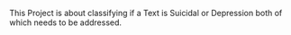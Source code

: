 This Project is about classifying if a Text is Suicidal or Depression both of which needs to be addressed.  

